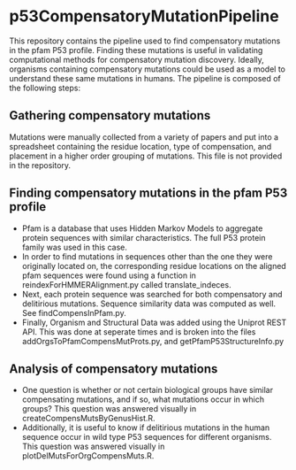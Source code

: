 # p53CompensatoryMutationPipeline

This repository contains the pipeline used to find compensatory mutations in the pfam P53 profile. Finding these mutations is useful in validating computational methods for compensatory mutation discovery. Ideally, organisms containing compensatory mutations could be used as a model to understand these same mutations in humans. The pipeline is composed of the following steps: 

## Gathering compensatory mutations 

Mutations were manually collected from a variety of papers and put into a spreadsheet containing the residue location, type of compensation, and placement in a higher order grouping of mutations. This file is not provided in the repository. 

## Finding compensatory mutations in the pfam P53 profile 

 - Pfam is a database that uses Hidden Markov Models to aggregate protein sequences with similar characteristics. The full P53 protein family was used in this case.
 - In order to find mutations in sequences other than the one they were originally located on, the corresponding residue locations on the aligned pfam sequences were found using a function in reindexForHMMERAlignment.py called translate_indeces. 
 - Next, each protein sequence was searched for both compensatory and delitirious mutations. Sequence similarity data was computed as well. See findCompensInPfam.py. 
 - Finally, Organism and Structural Data was added using the Uniprot REST API. This was done at seperate times and is broken into the files addOrgsToPfamCompensMutProts.py, and getPfamP53StructureInfo.py
 
## Analysis of compensatory mutations 
 - One question is whether or not certain biological groups have similar compensating mutations, and if so, what mutations occur in which groups? This question was answered visually in createCompensMutsByGenusHist.R. 
 - Additionally, it is useful to know if delitirious mutations in the human sequence occur in wild type P53 sequences for different organisms. This question was answered visually in plotDelMutsForOrgCompensMuts.R. 